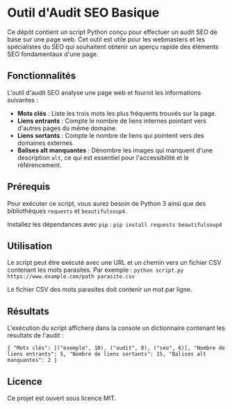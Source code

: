 # Outil d'Audit SEO Basique

Ce dépôt contient un script Python conçu pour effectuer un audit SEO de base sur une page web. Cet outil est utile pour les webmasters et les spécialistes du SEO qui souhaitent obtenir un aperçu rapide des éléments SEO fondamentaux d'une page.

## Fonctionnalités

L'outil d'audit SEO analyse une page web et fournit les informations suivantes :

- **Mots clés** : Liste les trois mots les plus fréquents trouvés sur la page.
- **Liens entrants** : Compte le nombre de liens internes pointant vers d'autres pages du même domaine.
- **Liens sortants** : Compte le nombre de liens qui pointent vers des domaines externes.
- **Balises alt manquantes** : Dénombre les images qui manquent d'une description `alt`, ce qui est essentiel pour l'accessibilité et le référencement.

## Prérequis

Pour exécuter ce script, vous aurez besoin de Python 3 ainsi que des bibliothèques `requests` et `beautifulsoup4`.

Installez les dépendances avec `pip` :
`pip install requests beautifulsoup4`

## Utilisation
Le script peut être exécuté avec une URL et un chemin vers un fichier CSV contenant les mots parasites. Par exemple :
`python script.py https://www.example.com/path parasite.csv`

Le fichier CSV des mots parasites doit contenir un mot par ligne.

## Résultats
L'exécution du script affichera dans la console un dictionnaire contenant les résultats de l'audit :


`
{
  "Mots clés": [("exemple", 10), ("audit", 8), ("seo", 6)],
  "Nombre de liens entrants": 5,
  "Nombre de liens sortants": 15,
  "Balises alt manquantes": 2
}
`

## Licence

Ce projet est ouvert sous licence MIT.
